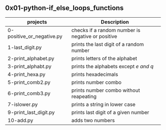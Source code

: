 ## 0x01-python-if_else_loops_functions

| projects | Description |
| ----------- | ----------- |
| 0-positive_or_negative.py | checks if a random number is negative or positive|
| 1-last_digit.py | prints the last digit of a random number |
| 2-print_alphabet.py | prints letters of the alphabet |
| 3-print_alphabt.py | prints the alphabets except *e and q* |
| 4-print_hexa.py | prints hexadecimals |
| 5-print_comb2.py | prints number combo |
| 6-print_comb3.py | prints number combo without reapeating |
| 7-islower.py | prints a string in lower case |
| 9-print_last_digit.py | prints last digit of a given number |
| 10-add.py | adds two numbers |